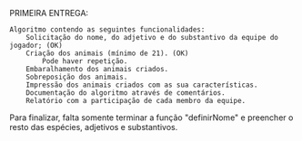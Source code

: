 PRIMEIRA ENTREGA:

    Algoritmo contendo as seguintes funcionalidades:
        Solicitação do nome, do adjetivo e do substantivo da equipe do jogador; (OK)
        Criação dos animais (mínimo de 21). (OK)
            Pode haver repetição. 
        Embaralhamento dos animais criados. 
        Sobreposição dos animais.
        Impressão dos animais criados com as sua características.
        Documentação do algoritmo através de comentários.
        Relatório com a participação de cada membro da equipe.
        
Para finalizar, falta somente terminar a função "definirNome" e preencher o resto das espécies, adjetivos e substantivos.


